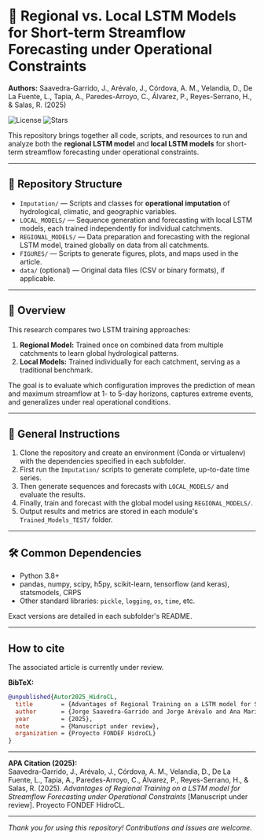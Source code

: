 # 📄 Regional vs. Local LSTM Models for Short-term Streamflow Forecasting under Operational Constraints

**Authors:** Saavedra-Garrido, J., Arévalo, J., Córdova, A. M., Velandia, D., De La Fuente, L., Tapia, A., Paredes-Arroyo, C., Álvarez, P., Reyes-Serrano, H., & Salas, R. (2025)

![License](https://img.shields.io/badge/License-Apache%202.0-blue.svg)  ![Stars](https://img.shields.io/github/stars/your-username/Regional-vs-Local-LSTM-Models-for-Short-term-Streamflow-Forecasting-under-Operational-Constraint.svg?style=social)

This repository brings together all code, scripts, and resources to run and analyze both the **regional LSTM model** and **local LSTM models** for short-term streamflow forecasting under operational constraints.

---

## 📂 Repository Structure

- `Imputation/` — Scripts and classes for **operational imputation** of hydrological, climatic, and geographic variables.  
- `LOCAL_MODELS/` — Sequence generation and forecasting with local LSTM models, each trained independently for individual catchments.  
- `REGIONAL_MODELS/` — Data preparation and forecasting with the regional LSTM model, trained globally on data from all catchments.  
- `FIGURES/` — Scripts to generate figures, plots, and maps used in the article.  
- `data/` (optional) — Original data files (CSV or binary formats), if applicable.  

---

## 📝 Overview

This research compares two LSTM training approaches:

1. **Regional Model:** Trained once on combined data from multiple catchments to learn global hydrological patterns.  
2. **Local Models:** Trained individually for each catchment, serving as a traditional benchmark.  

The goal is to evaluate which configuration improves the prediction of mean and maximum streamflow at 1- to 5-day horizons, captures extreme events, and generalizes under real operational conditions.

---

## 🚀 General Instructions

1. Clone the repository and create an environment (Conda or virtualenv) with the dependencies specified in each subfolder.  
2. First run the `Imputation/` scripts to generate complete, up-to-date time series.  
3. Then generate sequences and forecasts with `LOCAL_MODELS/` and evaluate the results.  
4. Finally, train and forecast with the global model using `REGIONAL_MODELS/`.  
5. Output results and metrics are stored in each module's `Trained_Models_TEST/` folder.  

---

## 🛠️ Common Dependencies

- Python 3.8+  
- pandas, numpy, scipy, h5py, scikit-learn, tensorflow (and keras), statsmodels, CRPS  
- Other standard libraries: `pickle`, `logging`, `os`, `time`, etc.  

Exact versions are detailed in each subfolder's README.

---

## How to cite

The associated article is currently under review.

**BibTeX:**
```bibtex
@unpublished{Autor2025_HidroCL,
  title        = {Advantages of Regional Training on a LSTM model for Streamflow Forecasting under Operational Constraints},
  author       = {Jorge Saavedra-Garrido and Jorge Arévalo and Ana María Córdova and Daira Velandia and Luis De La Fuente and Aldo Tapia and Christopher Paredes-Arroyo and Pablo Álvarez and Héctor Reyes-Serrano and Rodrigo Salas},
  year         = {2025},
  note         = {Manuscript under review},
  organization = {Proyecto FONDEF HidroCL}
}
```

---

**APA Citation (2025):**  
Saavedra-Garrido, J., Arévalo, J., Córdova, A. M., Velandia, D., De La Fuente, L., Tapia, A., Paredes-Arroyo, C., Álvarez, P., Reyes-Serrano, H., & Salas, R. (2025). *Advantages of Regional Training on a LSTM model for Streamflow Forecasting under Operational Constraints* [Manuscript under review]. Proyecto FONDEF HidroCL.

---

_Thank you for using this repository! Contributions and issues are welcome._  
